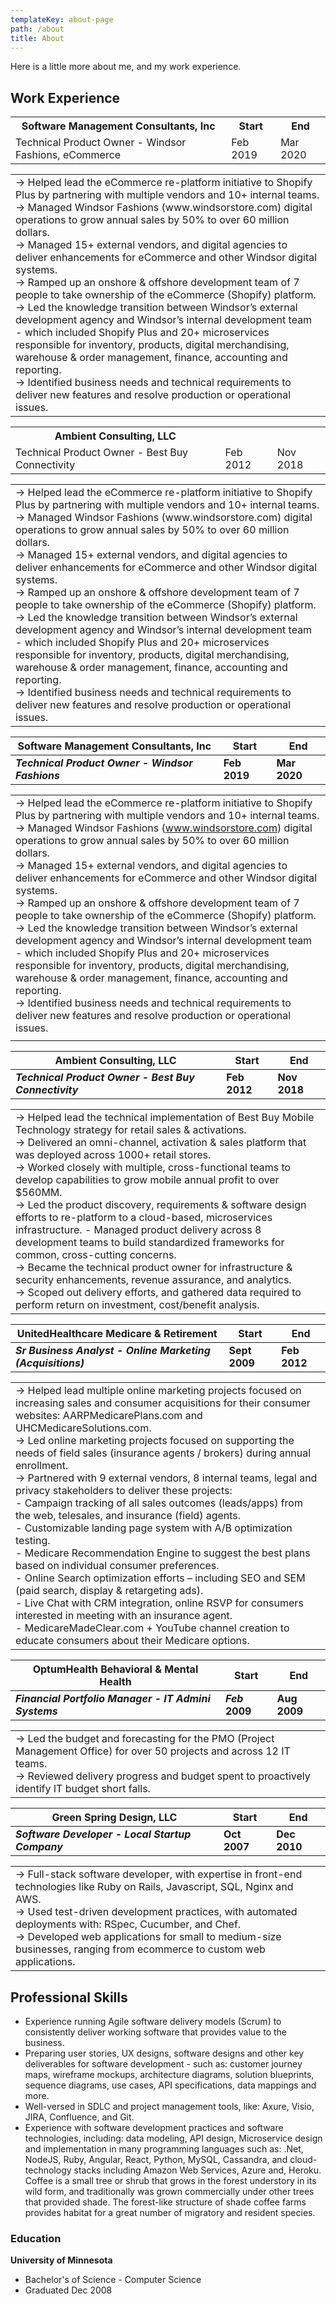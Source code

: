 ```yaml
---
templateKey: about-page
path: /about
title: About
---
```

Here is a little more about me, and my work experience. <br />

## Work Experience

<table class="resume">
 <tr>
  <th> Software Management Consultants, Inc </th>
  <th> Start</th>
  <th> End </th>
 </tr>
 <tr>
  <td> Technical Product Owner - Windsor Fashions, eCommerce</td>
  <td> Feb 2019 </td>
  <td> Mar 2020 </td>
 </tr>
<table class="role">
 <tr> 
  <td> → Helped lead the eCommerce re-platform initiative to Shopify Plus by partnering with multiple vendors and 10+ internal teams.							 <br />→ Managed Windsor Fashions (www.windsorstore.com) digital operations to grow annual sales by 50% to over 60 million dollars. <br />→ Managed 15+ external vendors, and digital agencies to deliver enhancements for eCommerce and other Windsor digital systems. <br />→ Ramped up an onshore & offshore development team of 7 people to take ownership of the eCommerce (Shopify) platform. <br />→ Led the knowledge transition between Windsor’s external development agency and Windsor’s internal development team - which included Shopify Plus and 20+ microservices responsible for inventory, products, digital merchandising, warehouse & order management, finance, accounting and reporting. <br />→ Identified business needs and technical requirements to deliver new features and resolve production or operational issues.  </td>
 </tr>
</table>
</table>
<table class="resume"> 
 <tr>
  <th> Ambient Consulting, LLC </th>
  <th> </th>
  <th> </th>
 </tr>
 <tr>
  <td> Technical Product Owner - Best Buy Connectivity </td>
  <td> Feb 2012 </td>
  <td> Nov 2018 </td>
 </tr>
</table>
<table class="role">
 <tr>
  <td> → Helped lead the eCommerce re-platform initiative to Shopify Plus by partnering with multiple vendors and 10+ internal teams.							 <br />→ Managed Windsor Fashions (www.windsorstore.com) digital operations to grow annual sales by 50% to over 60 million dollars. <br />→ Managed 15+ external vendors, and digital agencies to deliver enhancements for eCommerce and other Windsor digital systems. <br />→ Ramped up an onshore & offshore development team of 7 people to take ownership of the eCommerce (Shopify) platform. <br />→ Led the knowledge transition between Windsor’s external development agency and Windsor’s internal development team - which included Shopify Plus and 20+ microservices responsible for inventory, products, digital merchandising, warehouse & order management, finance, accounting and reporting. <br />→ Identified business needs and technical requirements to deliver new features and resolve production or operational issues.
 
  </td>
 </tr>
</table>


| Software Management Consultants, Inc             | Start        | End          |
| ------------------------------------------------ | ------------ | ------------ |
| ***Technical Product Owner - Windsor Fashions*** | **Feb 2019** | **Mar 2020** |

|                                                                                                                                                                                                                                                                                                                                                                                                                                                                                                                                                                                                                                                                                                                                                                                                                                                                                                                                                                                         |
| --------------------------------------------------------------------------------------------------------------------------------------------------------------------------------------------------------------------------------------------------------------------------------------------------------------------------------------------------------------------------------------------------------------------------------------------------------------------------------------------------------------------------------------------------------------------------------------------------------------------------------------------------------------------------------------------------------------------------------------------------------------------------------------------------------------------------------------------------------------------------------------------------------------------------------------------------------------------------------------- |
| → Helped lead the eCommerce re-platform initiative to Shopify Plus by partnering with multiple vendors and 10+ internal teams.							 <br />→ Managed Windsor Fashions (www.windsorstore.com) digital operations to grow annual sales by 50% to over 60 million dollars. <br />→ Managed 15+ external vendors, and digital agencies to deliver enhancements for eCommerce and other Windsor digital systems. <br />→ Ramped up an onshore & offshore development team of 7 people to take ownership of the eCommerce (Shopify) platform. <br />→ Led the knowledge transition between Windsor’s external development agency and Windsor’s internal development team - which included Shopify Plus and 20+ microservices responsible for inventory, products, digital merchandising, warehouse & order management, finance, accounting and reporting. <br />→ Identified business needs and technical requirements to deliver new features and resolve production or operational issues. |
|                                                                                                                                                                                                                                                                                                                                                                                                                                                                                                                                                                                                                                                                                                                                                                                                                                                                                                                                                                                         |

| Ambient Consulting, LLC                               | Start        | End          |
| ----------------------------------------------------- | ------------ | ------------ |
| ***Technical Product Owner - Best Buy Connectivity*** | **Feb 2012** | **Nov 2018** |

|                                                                                                                                                                                                                                                                                                                                                                                                                                                                                                                                                                                                                                                                                                                                                                                                                                                                                  |
| -------------------------------------------------------------------------------------------------------------------------------------------------------------------------------------------------------------------------------------------------------------------------------------------------------------------------------------------------------------------------------------------------------------------------------------------------------------------------------------------------------------------------------------------------------------------------------------------------------------------------------------------------------------------------------------------------------------------------------------------------------------------------------------------------------------------------------------------------------------------------------- |
| → Helped lead the technical implementation of Best Buy Mobile Technology strategy for retail sales & activations. <br/>→ Delivered an omni-channel, activation & sales platform that was deployed across 1000+ retail stores. <br/>→ Worked closely with multiple, cross-functional teams to develop capabilities to grow mobile annual profit to over $560MM. <br/>→ Led the product discovery, requirements & software design efforts to re-platform to a cloud-based, microservices infrastructure. - Managed product delivery across 8 development teams to build standardized frameworks for common, cross-cutting concerns. <br/>→ Became the technical product owner for infrastructure & security enhancements, revenue assurance, and analytics. <br/>→ Scoped out delivery efforts, and gathered data required to perform return on investment, cost/benefit analysis. |

| UnitedHealthcare Medicare & Retirement                      | Start         | End          |
| ----------------------------------------------------------- | ------------- | ------------ |
| ***Sr Business Analyst - Online Marketing (Acquisitions)*** | **Sept 2009** | **Feb 2012** |

|                                                                                                                                                                                                                                                                                                                                                                                                                                                                                                                                                                                                                                                                                                                                                                                                                                                                                                                                                                                                                                                                                                         |
| ------------------------------------------------------------------------------------------------------------------------------------------------------------------------------------------------------------------------------------------------------------------------------------------------------------------------------------------------------------------------------------------------------------------------------------------------------------------------------------------------------------------------------------------------------------------------------------------------------------------------------------------------------------------------------------------------------------------------------------------------------------------------------------------------------------------------------------------------------------------------------------------------------------------------------------------------------------------------------------------------------------------------------------------------------------------------------------------------------- |
| → Helped lead multiple online marketing projects focused on increasing sales and consumer acquisitions for their consumer websites: AARPMedicarePlans.com and UHCMedicareSolutions.com. <br/>→ Led online marketing projects focused on supporting the needs of field sales (insurance agents / brokers) during annual enrollment. <br/>→ Partnered with 9 external vendors, 8 internal teams, legal and privacy stakeholders to deliver these projects: <br/>- Campaign tracking of all sales outcomes (leads/apps) from the web, telesales, and insurance (field) agents. <br/>- Customizable landing page system with A/B optimization testing. <br />- Medicare Recommendation Engine to suggest the best plans based on individual consumer preferences. <br />- Online Search optimization efforts – including SEO and SEM (paid search, display & retargeting ads). <br />- Live Chat with CRM integration, online RSVP for consumers interested in meeting with an insurance agent. <br />- MedicareMadeClear.com + YouTube channel creation to educate consumers about their Medicare options. |

| OptumHealth Behavioral & Mental Health                | Start          | End          |
| ----------------------------------------------------- | -------------- | ------------ |
| ***Financial Portfolio Manager - IT Admini Systems*** | ***Feb* 2009** | **Aug 2009** |

|                                                                                                                                                                                                                         |
| ----------------------------------------------------------------------------------------------------------------------------------------------------------------------------------------------------------------------- |
| → Led the budget and forecasting for the PMO (Project Management Office) for over 50 projects and across 12 IT teams. <br/>→ Reviewed delivery progress and budget spent to proactively identify IT budget short falls. |

| Green Spring Design, LLC                         | Start        | End          |
| ------------------------------------------------ | ------------ | ------------ |
| ***Software Developer - Local Startup Company*** | **Oct 2007** | **Dec 2010** |

|                                                                                                                                                                                                                                                                                                                                                                    |
| ------------------------------------------------------------------------------------------------------------------------------------------------------------------------------------------------------------------------------------------------------------------------------------------------------------------------------------------------------------------ |
| → Full-stack software developer, with expertise in front-end technologies like Ruby on Rails, Javascript, SQL, Nginx and AWS. <br/>→ Used test-driven development practices, with automated deployments with: RSpec, Cucumber, and Chef. <br/>→ Developed web applications for small to medium-size businesses, ranging from ecommerce to custom web applications. |

## Professional Skills

* Experience running Agile software delivery models (Scrum) to consistently deliver working software that provides value to the business.
* Preparing user stories, UX designs, software designs and other key deliverables for software development - such as: customer journey maps, wireframe mockups, architecture diagrams, solution blueprints, sequence diagrams, use cases, API specifications, data mappings and more.
* Well-versed in SDLC and project management tools, like: Axure, Visio, JIRA, Confluence, and Git.
* Experience with software development practices and software technologies, including: data modeling, API design, Microservice design and implementation in many programming languages such as: .Net, NodeJS, Ruby, Angular, React, Python, MySQL, Cassandra, and cloud-technology stacks including Amazon Web Services, Azure and, Heroku. Coffee is a small tree or shrub that grows in the forest understory in its wild form, and traditionally was grown commercially under other trees that provided shade. The forest-like structure of shade coffee farms provides habitat for a great number of migratory and resident species.

### Education

**University of Minnesota** 

* Bachelor's of Science - Computer Science
* Graduated Dec 2008